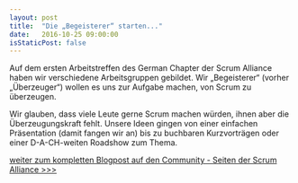 ```yaml
---
layout: post
title:  "Die „Begeisterer“ starten..."
date:   2016-10-25 09:00:00
isStaticPost: false
---
```

Auf dem ersten Arbeitstreffen des German Chapter der Scrum Alliance haben wir verschiedene Arbeitsgruppen gebildet. Wir „Begeisterer“ (vorher „Überzeuger“) wollen es uns zur Aufgabe machen, von Scrum zu überzeugen.<br/>

Wir glauben, dass viele Leute gerne Scrum machen würden, ihnen aber die Überzeugungskraft fehlt. Unsere Ideen gingen von einer einfachen Präsentation (damit fangen wir an) bis zu buchbaren Kurzvorträgen oder einer D-A-CH-weiten Roadshow zum Thema.<br/>

[weiter zum kompletten Blogpost auf den Community - Seiten der Scrum Alliance >>>](http://membership.scrumalliance.org/blogpost/1482889/260484/Die-Begeisterer-starten)
